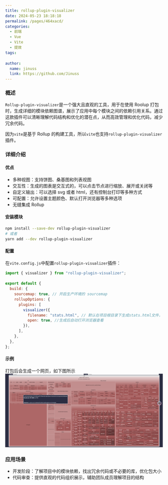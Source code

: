 ```yaml
---
title: rollup-plugin-visualizer
date: 2024-05-23 18:18:18
permalink: /pages/464xacd/
categories:
  - 前端
  - Vue
  - Vite
  - 提效
tags:

author:
  name: jinuss
  link: https://github.com/Jinuss
---
```


### 概述

`Rollup-plugin-visualizer`是一个强大且直观的工具，用于在使用 Roolup 打包时，生成详细的模块依赖图谱，展示了应用中每个模块之间的依赖引用关系。通过这款插件可以清晰理解代码结构和优化的潜在点，从而高效管理和优化代码，减少冗余代码。

因为`vite`是基于 Rollup 的构建工具，所以`vite`也支持`rollup-plugin-visualizer`插件。

### 详细介绍

#### 优点

- 多种视图：支持饼图、桑基图和列表视图
- 交互性：生成的图表是交互式的，可以点击节点进行缩放、展开或关闭等
- 自定义输出：可以选择 svg 或者 html，还有控制台打印等多种方式
- 可配置：允许设置主题颜色、默认打开浏览器等多种选项
- 无缝集成 Rollup

#### 安装模块

```bash
npm install --save-dev rollup-plugin-visualizer
# 或者
yarn add --dev rollup-plugin-visualizer
```

#### 配置

在`vite.config.js`中配置`rollup-plugin-visualizer`插件：

```js
import { visualizer } from "rollup-plugin-visualizer";

export default {
  build: {
    sourcemap: true, // 开启生产环境的 sourcemap
    rollupOptions: {
      plugins: [
        visualizer({
          filename: "stats.html", // 默认在项目根目录下生成stats.html文件，可自定义
          open: true, //生成后自动打开浏览器查看
        }),
      ],
    },
  },
};
```

#### 示例

打包后会生成一个网页，如下图所示
<img src="../../Demo/image/rollup-plugin-visualizer.png"/>

### 应用场景

- 开发阶段：了解项目中的模块依赖，找出冗余代码或不必要的库，优化包大小
- 代码审查：提供直观的代码组织展示，辅助团队成员理解项目的结构
